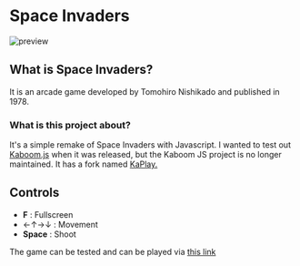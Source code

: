 # Space Invaders
![preview](demo.gif)

## What is Space Invaders?

It is an arcade game developed by Tomohiro Nishikado and published in 1978.

### What is this project about?

It's a simple remake of Space Invaders with Javascript. I wanted to test out <a href="https://kaboomjs.com/">Kaboom.js</a> when it was released, but the Kaboom JS project is no longer maintained. It has a fork named [KaPlay.](https://github.com/kaplayjs/kaplay)

## Controls

- **F** : Fullscreen
- ←↑→↓ : Movement
- **Space** : Shoot

The game can be tested and can be played via [this link](https://space-invaders-arcade-game-clone.vercel.app/)
